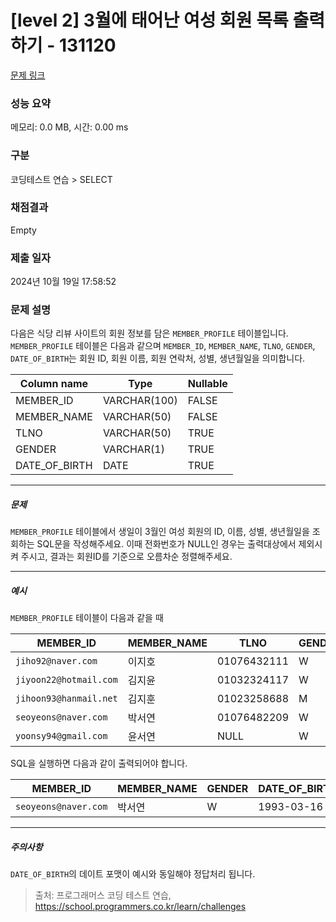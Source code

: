 # [level 2] 3월에 태어난 여성 회원 목록 출력하기 - 131120 

[문제 링크](https://school.programmers.co.kr/learn/courses/30/lessons/131120) 

### 성능 요약

메모리: 0.0 MB, 시간: 0.00 ms

### 구분

코딩테스트 연습 > SELECT

### 채점결과

Empty

### 제출 일자

2024년 10월 19일 17:58:52

### 문제 설명

<p>다음은 식당 리뷰 사이트의 회원 정보를 담은 <code>MEMBER_PROFILE</code> 테이블입니다. <code>MEMBER_PROFILE</code> 테이블은 다음과 같으며 <code>MEMBER_ID</code>, <code>MEMBER_NAME</code>, <code>TLNO</code>, <code>GENDER</code>, <code>DATE_OF_BIRTH</code>는 회원 ID, 회원 이름, 회원 연락처, 성별, 생년월일을 의미합니다.</p>
<table class="table">
        <thead><tr>
<th>Column name</th>
<th>Type</th>
<th>Nullable</th>
</tr>
</thead>
        <tbody><tr>
<td>MEMBER_ID</td>
<td>VARCHAR(100)</td>
<td>FALSE</td>
</tr>
<tr>
<td>MEMBER_NAME</td>
<td>VARCHAR(50)</td>
<td>FALSE</td>
</tr>
<tr>
<td>TLNO</td>
<td>VARCHAR(50)</td>
<td>TRUE</td>
</tr>
<tr>
<td>GENDER</td>
<td>VARCHAR(1)</td>
<td>TRUE</td>
</tr>
<tr>
<td>DATE_OF_BIRTH</td>
<td>DATE</td>
<td>TRUE</td>
</tr>
</tbody>
      </table>
<hr>

<h5>문제</h5>

<p><code>MEMBER_PROFILE</code> 테이블에서 생일이 3월인 여성 회원의 ID, 이름, 성별, 생년월일을 조회하는 SQL문을 작성해주세요. 이때 전화번호가 NULL인 경우는 출력대상에서 제외시켜 주시고, 결과는 회원ID를 기준으로 오름차순 정렬해주세요. </p>

<hr>

<h5>예시</h5>

<p><code>MEMBER_PROFILE</code> 테이블이 다음과 같을 때</p>
<table class="table">
        <thead><tr>
<th>MEMBER_ID</th>
<th>MEMBER_NAME</th>
<th>TLNO</th>
<th>GENDER</th>
<th>DATE_OF_BIRTH</th>
</tr>
</thead>
        <tbody><tr>
<td><code>jiho92@naver.com</code></td>
<td>이지호</td>
<td>01076432111</td>
<td>W</td>
<td>1992-02-12</td>
</tr>
<tr>
<td><code>jiyoon22@hotmail.com</code></td>
<td>김지윤</td>
<td>01032324117</td>
<td>W</td>
<td>1992-02-22</td>
</tr>
<tr>
<td><code>jihoon93@hanmail.net</code></td>
<td>김지훈</td>
<td>01023258688</td>
<td>M</td>
<td>1993-02-23</td>
</tr>
<tr>
<td><code>seoyeons@naver.com</code></td>
<td>박서연</td>
<td>01076482209</td>
<td>W</td>
<td>1993-03-16</td>
</tr>
<tr>
<td><code>yoonsy94@gmail.com</code></td>
<td>윤서연</td>
<td>NULL</td>
<td>W</td>
<td>1994-03-19</td>
</tr>
</tbody>
      </table>
<p>SQL을 실행하면 다음과 같이 출력되어야 합니다.</p>
<table class="table">
        <thead><tr>
<th>MEMBER_ID</th>
<th>MEMBER_NAME</th>
<th>GENDER</th>
<th>DATE_OF_BIRTH</th>
</tr>
</thead>
        <tbody><tr>
<td><code>seoyeons@naver.com</code></td>
<td>박서연</td>
<td>W</td>
<td>1993-03-16</td>
</tr>
</tbody>
      </table>
<hr>

<h5>주의사항</h5>

<p><code>DATE_OF_BIRTH</code>의 데이트 포맷이 예시와 동일해야 정답처리 됩니다.</p>


> 출처: 프로그래머스 코딩 테스트 연습, https://school.programmers.co.kr/learn/challenges